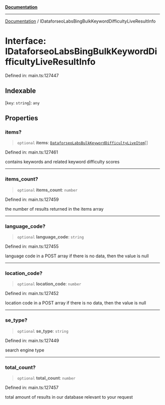 [**Documentation**](../README.md)

***

[Documentation](../README.md) / IDataforseoLabsBingBulkKeywordDifficultyLiveResultInfo

# Interface: IDataforseoLabsBingBulkKeywordDifficultyLiveResultInfo

Defined in: main.ts:127447

## Indexable

\[`key`: `string`\]: `any`

## Properties

### items?

> `optional` **items**: [`DataforseoLabsBulkKeywordDifficultyLiveItem`](../classes/DataforseoLabsBulkKeywordDifficultyLiveItem.md)[]

Defined in: main.ts:127461

contains keywords and related keyword difficulty scores

***

### items\_count?

> `optional` **items\_count**: `number`

Defined in: main.ts:127459

the number of results returned in the items array

***

### language\_code?

> `optional` **language\_code**: `string`

Defined in: main.ts:127455

language code in a POST array
if there is no data, then the value is null

***

### location\_code?

> `optional` **location\_code**: `number`

Defined in: main.ts:127452

location code in a POST array
if there is no data, then the value is null

***

### se\_type?

> `optional` **se\_type**: `string`

Defined in: main.ts:127449

search engine type

***

### total\_count?

> `optional` **total\_count**: `number`

Defined in: main.ts:127457

total amount of results in our database relevant to your request
